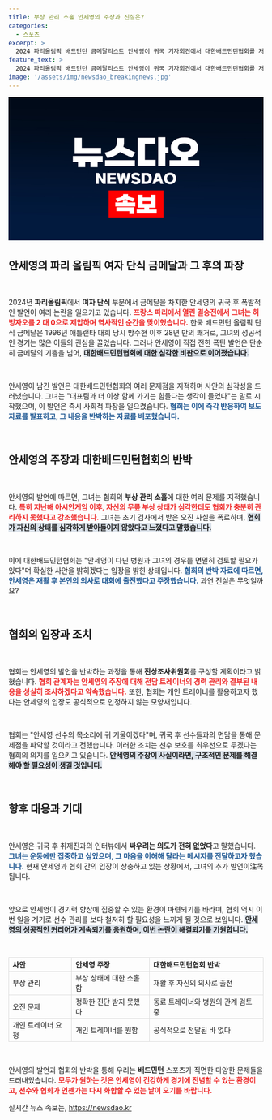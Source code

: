 ```yaml
---
title: 부상 관리 소홀 안세영의 주장과 진실은?
categories:
  - 스포츠
excerpt: >
  2024 파리올림픽 배드민턴 금메달리스트 안세영이 귀국 기자회견에서 대한배드민턴협회를 저격하며 자신과 대표팀 간의 갈등을 폭로했다. 협회는 그녀의 발언에 반박하며 진상 조사를 예고, 긴장감이 고조되고 있다. 과연 안세영이 어떤 추가 폭로를 할지 주목된다!
feature_text: >
  2024 파리올림픽 배드민턴 금메달리스트 안세영이 귀국 기자회견에서 대한배드민턴협회를 저격하며 자신과 대표팀 간의 갈등을 폭로했다. 협회는 그녀의 발언에 반박하며 진상 조사를 예고, 긴장감이 고조되고 있다. 과연 안세영이 어떤 추가 폭로를 할지 주목된다!
image: '/assets/img/newsdao_breakingnews.jpg'
---
```


<p><img src="/assets/img/newsdao_breakingnews.jpg" alt="koreaapp 속보" /></p>

<h2 data-ke-size="size26">안세영의 파리 올림픽 여자 단식 금메달과 그 후의 파장</h2>

<p data-ke-size="size16">&nbsp;</p>

<p>2024년 <b>파리올림픽</b>에서 <b>여자 단식</b> 부문에서 금메달을 차지한 안세영의 귀국 후 폭발적인 발언이 여러 논란을 일으키고 있습니다. <b><span style="color: #ee2323;">프랑스 파리에서 열린 결승전에서 그녀는 허빙자오를 2 대 0으로 제압하며 역사적인 순간을 맞이했습니다.</span></b> 한국 배드민턴 올림픽 단식 금메달은 1996년 애틀랜타 대회 당시 방수현 이후 28년 만의 쾌거로, 그녀의 성공적인 경기는 많은 이들의 관심을 끌었습니다. 그러나 안세영이 직접 전한 폭탄 발언은 단순히 금메달의 기쁨을 넘어, <b><span style="background-color: #21538527;">대한배드민턴협회에 대한 심각한 비판으로 이어졌습니다.</span></b> </p>

<p data-ke-size="size16">&nbsp;</p>

<p>안세영이 남긴 발언은 대한배드민턴협회의 여러 문제점을 지적하며 사안의 심각성을 드러냈습니다. 그녀는 "대표팀과 더 이상 함께 가기는 힘들다는 생각이 들었다"는 말로 시작했으며, 이 발언은 즉시 사회적 파장을 일으켰습니다. <b><span style="color: #1a5490;">협회는 이에 즉각 반응하여 보도자료를 발표하고, 그 내용을 반박하는 자료를 배포했습니다.</span></b></p>

<p data-ke-size="size16">&nbsp;</p>

<h2 data-ke-size="size26">안세영의 주장과 대한배드민턴협회의 반박</h2>

<p data-ke-size="size16">&nbsp;</p>

<p>안세영의 발언에 따르면, 그녀는 협회의 <b>부상 관리 소홀</b>에 대한 여러 문제를 지적했습니다.  <b><span style="color: #ee2323;">특히 지난해 아시안게임 이후, 자신의 무릎 부상 상태가 심각한데도 협회가 충분히 관리하지 못했다고 강조했습니다.</span></b> 그녀는 초기 검사에서 받은 오진 사실을 폭로하며, <b><span style="background-color: #21538527;">협회가 자신의 상태를 심각하게 받아들이지 않았다고 느꼈다고 말했습니다.</span></b> </p>

<p data-ke-size="size16">&nbsp;</p>

<p>이에 대한배드민턴협회는 "안세영이 다닌 병원과 그녀의 경우를 면밀히 검토할 필요가 있다"며 확실한 사안을 밝히겠다는 입장을 밝힌 상태입니다. <b><span style="color: #1a5490;">협회의 반박 자료에 따르면, 안세영은 재활 후 본인의 의사로 대회에 출전했다고 주장했습니다.</span></b> 과연 진실은 무엇일까요?</p>

<p data-ke-size="size16">&nbsp;</p>

<h2 data-ke-size="size26">협회의 입장과 조치</h2>

<p data-ke-size="size16">&nbsp;</p>

<p>협회는 안세영의 발언을 반박하는 과정을 통해 <b>진상조사위원회</b>를 구성할 계획이라고 밝혔습니다. <b><span style="color: #ee2323;">협회 관계자는 안세영의 주장에 대해 전담 트레이너의 경력 관리와 결부된 내용을 성실히 조사하겠다고 약속했습니다.</span></b> 또한, 협회는 개인 트레이너를 활용하고자 했다는 안세영의 입장도 공식적으로 인정하지 않는 모양새입니다. </p>

<p data-ke-size="size16">&nbsp;</p>

<p>협회는 "안세영 선수의 목소리에 귀 기울이겠다"며, 귀국 후 선수들과의 면담을 통해 문제점을 파악할 것이라고 전했습니다. 이러한 조치는 선수 보호를 최우선으로 두겠다는 협회의 의지를 일으키고 있습니다. <b><span style="background-color: #21538527;">안세영의 주장이 사실이라면, 구조적인 문제를 해결해야 할 필요성이 생길 것입니다.</span></b> </p>

<p data-ke-size="size16">&nbsp;</p>

<h2 data-ke-size="size26">향후 대응과 기대</h2>

<p data-ke-size="size16">&nbsp;</p>

<p>안세영은 귀국 후 취재진과의 인터뷰에서 <b>싸우려는 의도가 전혀 없었다</b>고 말했습니다. <b><span style="color: #1a5490;">그녀는 운동에만 집중하고 싶었으며, 그 마음을 이해해 달라는 메시지를 전달하고자 했습니다.</span></b> 현재 안세영과 협회 간의 입장이 상충하고 있는 상황에서, 그녀의 추가 발언이注목됩니다.</p>

<p data-ke-size="size16">&nbsp;</p>

<p>앞으로 안세영이 경기력 향상에 집중할 수 있는 환경이 마련되기를 바라며, 협회 역시 이번 일을 계기로 선수 관리를 보다 철저히 할 필요성을 느끼게 될 것으로 보입니다. <b><span style="background-color: #21538527;">안세영의 성공적인 커리어가 계속되기를 응원하며, 이번 논란이 해결되기를 기원합니다.</span></b> </p>

<p data-ke-size="size16">&nbsp;</p>

<table style="width: 100%; border-collapse: collapse;">
  <tr>
    <th style="border: 1px solid #ddd; text-align: left;">사안</th>
    <th style="border: 1px solid #ddd; text-align: left;">안세영 주장</th>
    <th style="border: 1px solid #ddd; text-align: left;">대한배드민턴협회 반박</th>
  </tr>
  <tr>
    <td style="border: 1px solid #ddd; text-align: left;">부상 관리</td>
    <td style="border: 1px solid #ddd; text-align: left;">부상 상태에 대한 소홀함</td>
    <td style="border: 1px solid #ddd; text-align: left;">재활 후 자신의 의사로 출전</td>
  </tr>
  <tr>
    <td style="border: 1px solid #ddd; text-align: left;">오진 문제</td>
    <td style="border: 1px solid #ddd; text-align: left;">정확한 진단 받지 못했다</td>
    <td style="border: 1px solid #ddd; text-align: left;">동료 트레이너와 병원의 관계 검토 중</td>
  </tr>
  <tr>
    <td style="border: 1px solid #ddd; text-align: left;">개인 트레이너 요청</td>
    <td style="border: 1px solid #ddd; text-align: left;">개인 트레이너를 원함</td>
    <td style="border: 1px solid #ddd; text-align: left;">공식적으로 전달된 바 없다</td>
  </tr>
</table>

<p data-ke-size="size16">&nbsp;</p>

<p>안세영의 발언과 협회의 반박을 통해 우리는 <b>배드민턴</b> 스포츠가 직면한 다양한 문제들을 드러내었습니다. <b><span style="color: #ee2323;">모두가 원하는 것은 안세영이 건강하게 경기에 전념할 수 있는 환경이고, 선수와 협회가 언젠가는 다시 화합할 수 있는 날이 오기를 바랍니다.</span></b></p>
실시간 뉴스 속보는, <a href="https://newsdao.kr" rel="dofollow">https://newsdao.kr</a>


